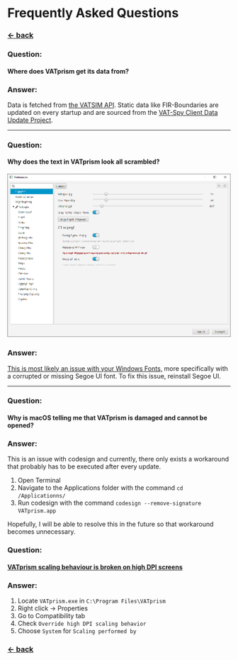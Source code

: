# Frequently Asked Questions

### [← back](/)

### Question:

#### Where does VATprism get its data from?

### Answer:

Data is fetched from [the VATSIM API](https://api.vatsim.net/api/). Static data like FIR-Boundaries are updated on every
startup and are sourced from
the [VAT-Spy Client Data Update Project](https://github.com/vatsimnetwork/vatspy-data-project).

---

### Question:

#### Why does the text in VATprism look all scrambled?

[![Scrambled Text Issue](assets/images/faq/scrambled_text.png)](assets/images/faq/scrambled_text.png)

### Answer:

[This is most likely an issue with your Windows Fonts,](https://stackoverflow.com/a/66845136/3000387) more specifically
with a corrupted or missing Segoe UI font. To fix this issue, reinstall Segoe UI.

---

### Question:

#### Why is macOS telling me that VATprism is damaged and cannot be opened?

### Answer:

This is an issue with codesign and currently, there only exists a workaround that probably has to be executed after
every update.

1. Open Terminal
2. Navigate to the Applications folder with the command `cd /Applicationns/`
3. Run codesign with the command `codesign --remove-signature VATprism.app`

Hopefully, I will be able to resolve this in the future so that workaround becomes unnecessary.

### Question:

#### [VATprism scaling behaviour is broken on high DPI screens](https://github.com/marvk/vatprism/issues/47)

### Answer:

1. Locate `VATprism.exe` in `C:\Program Files\VATprism`
2. Right click -> Properties
3. Go to Compatibility tab
4. Check `Override high DPI scaling behavior`
5. Choose `System` for `Scaling performed by`

### [← back](/)
